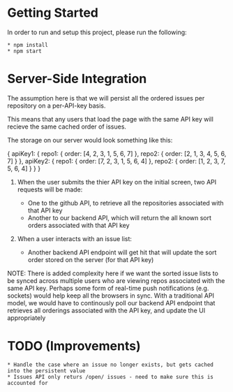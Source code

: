 # Getting Started

In order to run and setup this project, please run the following:

    * npm install
    * npm start

# Server-Side Integration

The assumption here is that we will persist all the ordered issues per repository on a per-API-key basis.

This means that any users that load the page with the same API key will recieve the same cached order of issues.

The storage on our server would look something like this:

{
    apiKey1: {
        repo1: {
            order: [4, 2, 3, 1, 5, 6, 7]
        },
        repo2: {
            order: [2, 1, 3, 4, 5, 6, 7]
        }
    },
    apiKey2: {
        repo1: {
            order: [7, 2, 3, 1, 5, 6, 4]
        },
        repo2: {
            order: [1, 2, 3, 7, 5, 6, 4]
        }
    }
}

1) When the user submits the thier API key on the initial screen, two API requests will be made:
    - One to the github API, to retrieve all the repositories associated with that API key
    - Another to our backend API, which will return the all known sort orders associated with that API key

2) When a user interacts with an issue list:
    - Another backend API endpoint will get hit that will update the sort order stored on the server (for that API key)

NOTE: There is added complexity here if we want the sorted issue lists to be synced across multiple users who are viewing
repos associated with the same API key.  Perhaps some form of real-time push notifications (e.g. sockets) would help
keep all the browsers in sync.  With a traditional API model, we would have to continously poll our backend API endpoint
that retrieves all orderings associated with the API key, and update the UI appropriately

# TODO (Improvements)
    * Handle the case where an issue no longer exists, but gets cached into the persistent value
    * Issues API only returs /open/ issues - need to make sure this is accounted for
